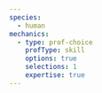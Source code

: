 ```yaml
---
species:
  - human
mechanics:
  - type: prof-choice
    profType: skill
    options: true
    selections: 1
    expertise: true
---
```

